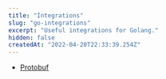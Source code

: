 ```yaml
---
title: "Integrations"
slug: "go-integrations"
excerpt: "Useful integrations for Golang."
hidden: false
createdAt: "2022-04-20T22:33:39.254Z"
---
```


- [Protobuf](doc:protobuf-go)
